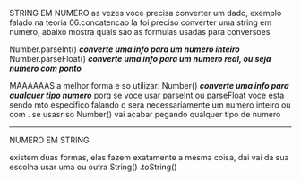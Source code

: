 STRING EM NUMERO
as vezes voce precisa converter um dado, exemplo falado na teoria 06.concatencao
la foi preciso converter uma string em numero, abaixo mostra quais sao as formulas usadas para conversoes

Number.parseInt() **_converte uma info para um numero inteiro_**
Number.parseFloat() **_converte uma info para um numero real, ou seja numero com ponto_**

MAAAAAAS a melhor forma e so utilizar:
Number() **_converte uma info para qualquer tipo numero_**
porq se voce usar parseInt ou parseFloat voce esta sendo mto especifico falando q sera necessariamente um numero inteiro ou com .
se usasr so Number() vai acabar pegando qualquer tipo de numero

<script>
        var n1 = Number(window.prompt("Digite um numero"))
        var n2 = Number(window.prompt("Digite outro numero"))
        var soma = n1 + n2
        window.alert(`A soma dos valores ${n1} e ${n2} e igual a ${soma}.`)
</script>
_______________________________________________________________
NUMERO EM STRING

existem duas formas, elas fazem exatamente a mesma coisa, dai vai da sua escolha usar uma ou outra
String()
.toString()

